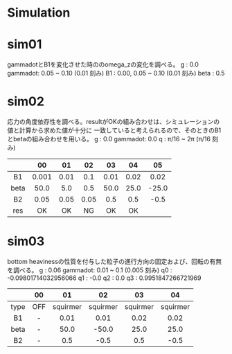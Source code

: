 # Simulation

# sim01
gammadotとB1を変化させた時ののomega_zの変化を調べる。
g       : 0.0
gammadot:       0.05 ~ 0.10 (0.01 刻み)
B1      : 0.00, 0.05 ~ 0.10 (0.01 刻み)
beta    : 0.5

# sim02
応力の角度依存性を調べる。resultがOKの組み合わせは、シミュレーションの値と計算から求めた値が十分に
一致していると考えられるので、そのときのB1とbetaの組み合わせを用いる。
g       : 0.0
gammadot: 0.0
q       : π/16 ~ 2π (π/16 刻み)

|    |00   |01  |02  |03  |04  |05   |
|:-: |:-:  |:-: |:-: |:-: |:-: |:-:  |
|B1  |0.001|0.01|0.1 |0.01|0.02|0.02 |
|beta|50.0 |5.0 |0.5 |50.0|25.0|-25.0|
|B2  |0.05 |0.05|0.05|0.5 |0.5 |-0.5 |
|res |OK   |OK  |NG  |OK  |OK  |     |

# sim03
bottom heavinessの性質を付与した粒子の進行方向の固定および、回転の有無を調べる。
g       : 0.06
gammadot: 0.01 ~ 0.1 (0.005 刻み)
q0      : -0.09801714032956066
q1      : -0.0
q2      : 0.0
q3      : 0.9951847266721969

|    |00   |01      |02      |03      |04      |
|:-: |:-:  |:-:     |:-:     |:-:     |:-:     |
|type|OFF  |squirmer|squirmer|squirmer|squirmer|
|B1  |-    |0.01    |0.01    |0.02    |0.02    |
|beta|-    |50.0    |-50.0   |25.0    |25.0    |
|B2  |-    |0.5     |-0.5    |0.5     |-0.5    |
